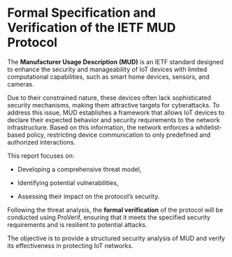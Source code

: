 # Formal Specification and Verification of the IETF MUD Protocol
The **Manufacturer Usage Description (MUD)** is an IETF standard designed to enhance the security and manageability of IoT devices with limited computational capabilities, such as smart home devices, sensors, and cameras.

Due to their constrained nature, these devices often lack sophisticated security mechanisms, making them attractive targets for cyberattacks.
To address this issue, MUD establishes a framework that allows IoT devices to declare their expected behavior and security requirements to the network infrastructure.
Based on this information, the network enforces a whitelist-based policy, restricting device communication to only predefined and authorized interactions.

This report focuses on:

- Developing a comprehensive threat model,

- Identifying potential vulnerabilities,

- Assessing their impact on the protocol’s security.

Following the threat analysis, the **formal verification** of the protocol will be conducted using ProVerif, ensuring that it meets the specified security requirements and is resilient to potential attacks.

The objective is to provide a structured security analysis of MUD and verify its effectiveness in protecting IoT networks.
